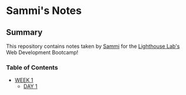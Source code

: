 # Sammi's Notes

## Summary

This repository contains notes taken by [Sammi](https://github.com/Cyber-Sam33) for the [Lighthouse Lab's](https://www.lighthouselabs.ca/en/web-development-bootcamp?gclid=CjwKCAiAk--dBhABEiwAchIwkco2Sp-rkfCyS0zEmFk4AmhB4Y9Me2LJ_Mk7oyNTcPGTgd2d3YaNMBoCqPMQAvD_BwE) Web Development Bootcamp!

### Table of Contents

- [WEEK 1](/Week_1/)
  - [DAY 1](/Week_1/Day_1/)
